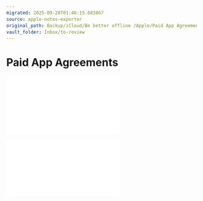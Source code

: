 ```yaml
---
migrated: 2025-09-20T01:46:15.683867
source: apple-notes-exporter
original_path: Backup/iCloud/Be better offline /Apple/Paid App Agreements.md
vault_folder: Inbox/to-review
---
```

# Paid App Agreements



![Paid-App-Agreements-0-Exhibits-to-Schedule-2-and-3---31-March-2025.pdf](attachments/Paid-App-Agreements-0-Exhibits-to-Schedule-2-and-3---31-March-2025.pdf)

![Paid-App-Agreements-1-Paid_Applications_v124a.pdf](attachments/Paid-App-Agreements-1-Paid_Applications_v124a.pdf)